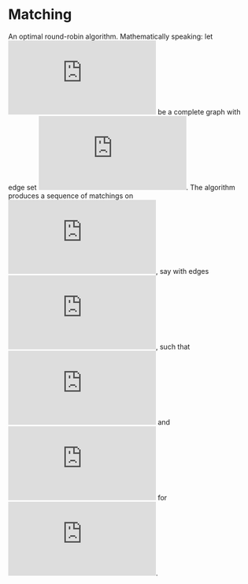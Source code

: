 # Matching

An optimal round-robin algorithm. Mathematically speaking: let ![equation](http://latex.codecogs.com/gif.latex?K) be a complete graph with edge set ![equation](http://latex.codecogs.com/gif.latex?E). The algorithm produces a sequence of matchings on ![equation](http://latex.codecogs.com/gif.latex?K), say with edges ![equation](http://latex.codecogs.com/gif.latex?E_i), such that ![equation](http://latex.codecogs.com/gif.latex?%5Cbigcup%20E_i%20%3D%20E) and ![equation](http://latex.codecogs.com/gif.latex?E_i%20%5Ccap%20E_j%20%3D%20%5Cvarnothing) for ![equation](http://latex.codecogs.com/gif.latex?i%20%5Cneq%20j).